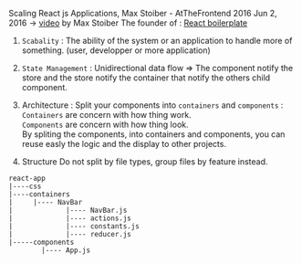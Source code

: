 Scaling React js Applications, Max Stoiber - AtTheFrontend 2016 Jun 2, 2016 -> [video](https://www.youtube.com/watch?v=5W1Lqv_8Cqw) by Max Stoiber The founder of : [React boilerplate](https://github.com/react-boilerplate/react-boilerplate)

1. `Scabality` : The ability of the system or an application to handle more of something. (user, developper or more application)

2. `State Management` : Unidirectional data flow => The component notify the store and the store notify the container that notify the others child component.

3. Architecture : Split your components into `containers` and `components` :
`Containers` are concern with how thing work.<br />
`Components` are concern with how thing look.<br />
By spliting the components, into containers and components, you can reuse easly the logic and the display to other projects.


4. Structure
Do not split by file types, group files by feature instead.

```
react-app
|----css
|----containers
|     |---- NavBar
|             |---- NavBar.js
|             |---- actions.js
|             |---- constants.js
|             |---- reducer.js
|-----components
        |---- App.js
```
